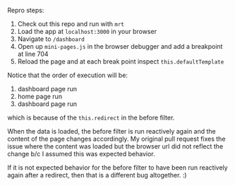 Repro steps:

1. Check out this repo and run with `mrt`
2. Load the app at `localhost:3000` in your browser
3. Navigate to `/dashboard`
4. Open up `mini-pages.js` in the browser debugger and add a breakpoint at line 704
5. Reload the page and at each break point inspect `this.defaultTemplate`

Notice that the order of execution will be:

1. dashboard page run
2. home page run
3. dashboard page run

which is because of the `this.redirect` in the before filter. 

When the data is loaded, the before filter is run reactively again and the content of the page changes accordingly. My original pull request fixes the issue where the content was loaded but the browser url did not reflect the change b/c I assumed this was expected behavior.

If it is not expected behavior for the before filter to have been run reactively again after a redirect, then that is a different bug altogether. :)